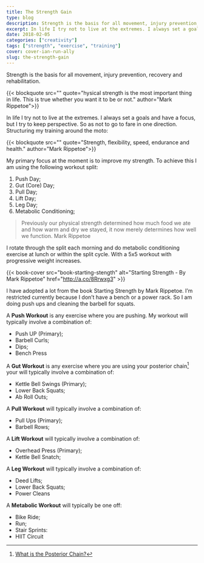 ```yaml
---
title: The Strength Gain
type: blog
description: Strength is the basis for all movement, injury prevention, recovery and rehabilitation.
excerpt: In life I try not to live at the extremes. I always set a goals and have a focus, but I try to keep perspective. So as not to go to fare in one direction. Structuring my training around the moto Strength, Flexibility, Speed, Endurance and Health.
date: 2018-02-05
categories: ["creativity"]
tags: ["strength", "exercise", "training"]
cover: cover-ian-run-ally
slug: the-strength-gain
---
```


Strength is the basis for all movement, injury prevention, recovery and rehabilitation.

{{< blockquote src="" quote="hysical strength is the most important thing in life. This is true whether you want it to be or not." author="Mark Rippetoe">}}

In life I try not to live at the extremes. I always set a goals and have a focus, but I try to keep perspective. So as not to go to fare in one direction. Structuring my training around the moto:

{{< blockquote src="" quote="Strength, flexibility, speed, endurance and health." author="Mark Rippetoe">}}

My primary focus at the moment is to improve my strength. To achieve this I am using the following workout split: 

1. Push Day;
2. Gut (Core) Day;
3. Pull Day;
4. Lift Day;
5. Leg Day;
6. Metabolic Conditioning;

> Previously our physical strength determined how much food we ate and how warm and dry we stayed, it now merely determines how well we function. Mark Rippetoe

I rotate through the split each morning and do metabolic conditioning exercise at lunch or within the split cycle. With a 5x5 workout with progressive weight increases.

{{< book-cover src="book-starting-stength" alt="Starting Strength - By Mark Rippetoe" href="http://a.co/8Rrwxg3" >}}

I have adopted a lot from the book Starting Strength by Mark Rippetoe. I’m restricted currently because I don’t have a bench or a power rack. So I am doing push ups and cleaning the barbell for squats.

A __Push Workout__ is any exercise where you are pushing. My workout will typically involve a combination of:

* Push UP (Primary);
* Barbell Curls;
* Dips;
* Bench Press

A __Gut Workout__ is any exercise where you are using your posterior chain[^chain] your will typically involve a combination of:

* Kettle Bell Swings (Primary);
* Lower Back Squats;
* Ab Roll Outs;

A __Pull Workout__ will typically involve a combination of:

* Pull Ups (Primary);
* Barbell Rows;

A __Lift Workout__ will typically involve a combination of:

* Overhead Press (Primary);
* Kettle Bell Snatch;

A __Leg Workout__ will typically involve a combination of:

* Deed Lifts;
* Lower Back Squats;
* Power Cleans

A __Metabolic Workout__ will typically be one off:

* Bike Ride;
* Run;
* Stair Sprints:
* HIIT Circuit 


[^chain]: [What is the Posterior Chain?](http://competitivesportsclinic.com.au/training/what-is-the-posterior-chain/)